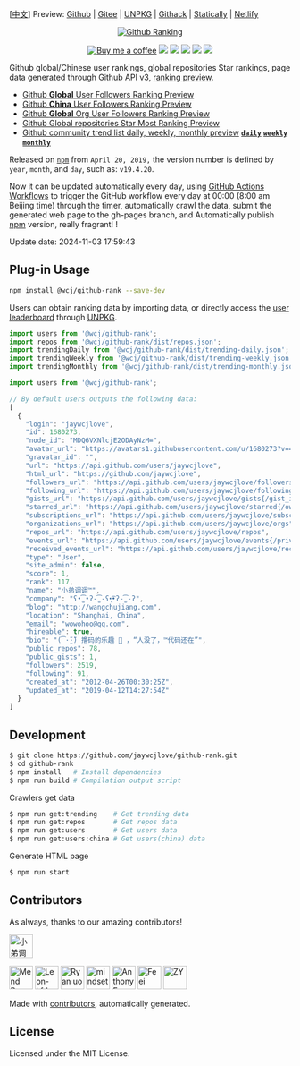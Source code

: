 [[中文](./README-zh.md)] Preview: [Github](http://jaywcjlove.github.io/github-rank/) | [Gitee](http://jaywcjlove.gitee.io/github-rank) | [UNPKG](https://unpkg.com/@wcj/github-rank/web/index.html) | [Githack](https://raw.githack.com/jaywcjlove/github-rank/gh-pages/index.html) | [Statically](https://cdn.statically.io/gh/jaywcjlove/github-rank/gh-pages/index.html) | [Netlify](https://githubrank.netlify.app/)

<p align="center">
  <a href="https://jaywcjlove.github.io/github-rank">
    <img alt="Github Ranking" src="https://user-images.githubusercontent.com/1680273/204141518-e34799bd-9074-4bf9-9b4e-f3efe6d8051e.png">
  </a>
</p>

<p align="center">
  <a href="https://jaywcjlove.github.io/#/sponsor"><img alt="Buy me a coffee" src="https://img.shields.io/badge/Buy%20me%20a%20coffee-048754?logo=buymeacoffee"></a>
  <a href="https://github.com/jaywcjlove/github-rank/actions/workflows/ci3.yml"><img src="https://github.com/jaywcjlove/github-rank/actions/workflows/ci3.yml/badge.svg"></a>
  <a href="https://github.com/jaywcjlove/github-rank/issues"><img src="https://badgen.net/github/issues/jaywcjlove/github-rank"></a>
  <a href="https://github.com/jaywcjlove/github-rank/forks"><img src="https://badgen.net/github/forks/jaywcjlove/github-rank"></a>
  <a href="https://github.com/jaywcjlove/github-rank/stargazers"><img src="https://badgen.net/github/stars/jaywcjlove/github-rank"></a>
  <a href="https://www.npmjs.com/package/@wcj/github-rank"><img src="https://img.shields.io/npm/v/@wcj/github-rank.svg"></a>
</p>

Github global/Chinese user rankings, global repositories Star rankings, page data generated through Github API v3, [ranking preview](http://jaywcjlove.github.io/github-rank/).

- [Github **Global** User Followers Ranking Preview](http://jaywcjlove.github.io/github-rank/)
- [Github **China** User Followers Ranking Preview](http://jaywcjlove.github.io/github-rank/users.china.html)
- [Github **Global** Org User Followers Ranking Preview](http://jaywcjlove.github.io/github-rank/org.html)
- [Github Global repositories Star Most Ranking Preview](http://jaywcjlove.github.io/github-rank/repos.html)
- [Github community trend list daily, weekly, monthly preview](http://jaywcjlove.github.io/github-rank/trending.html) [**`daily`**](http://jaywcjlove.github.io/github-rank/trending.html) [**`weekly`**](http://jaywcjlove.github.io/github-rank/trending-weekly.html) [**`monthly`**](http://jaywcjlove.github.io/github-rank/trending-monthly.html)

Released on [`npm`](https://www.npmjs.com/package/@wcj/github-rank) from `April 20, 2019,` the version number is defined by `year`, `month`, and `day`, such as: `v19.4.20`.

Now it can be updated automatically every day, using [GitHub Actions Workflows](https://github.com/actions/starter-workflows) to trigger the GitHub workflow every day at 00:00 (8:00 am Beijing time) through the timer, automatically crawl the data, submit the generated web page to the gh-pages branch, and Automatically publish [npm](https://www.npmjs.com/package/@wcj/github-rank) version, really fragrant! !

Update date: <!--GAMFC-->2024-11-03 17:59:43<!--GAMFC-END-->

## Plug-in Usage

```bash
npm install @wcj/github-rank --save-dev
```

Users can obtain ranking data by importing data, or directly access the [user leaderboard](https://unpkg.com/@wcj/github-rank/web/index.html) through [UNPKG](https://unpkg.com/@wcj/github-rank/dist/users.json).

```js
import users from '@wcj/github-rank';
import repos from '@wcj/github-rank/dist/repos.json';
import trendingDaily from '@wcj/github-rank/dist/trending-daily.json';
import trendingWeekly from '@wcj/github-rank/dist/trending-weekly.json';
import trendingMonthly from '@wcj/github-rank/dist/trending-monthly.json';
```

```js
import users from '@wcj/github-rank';

// By default users outputs the following data:
[
  {
    "login": "jaywcjlove",
    "id": 1680273,
    "node_id": "MDQ6VXNlcjE2ODAyNzM=",
    "avatar_url": "https://avatars1.githubusercontent.com/u/1680273?v=4",
    "gravatar_id": "",
    "url": "https://api.github.com/users/jaywcjlove",
    "html_url": "https://github.com/jaywcjlove",
    "followers_url": "https://api.github.com/users/jaywcjlove/followers",
    "following_url": "https://api.github.com/users/jaywcjlove/following{/other_user}",
    "gists_url": "https://api.github.com/users/jaywcjlove/gists{/gist_id}",
    "starred_url": "https://api.github.com/users/jaywcjlove/starred{/owner}{/repo}",
    "subscriptions_url": "https://api.github.com/users/jaywcjlove/subscriptions",
    "organizations_url": "https://api.github.com/users/jaywcjlove/orgs",
    "repos_url": "https://api.github.com/users/jaywcjlove/repos",
    "events_url": "https://api.github.com/users/jaywcjlove/events{/privacy}",
    "received_events_url": "https://api.github.com/users/jaywcjlove/received_events",
    "type": "User",
    "site_admin": false,
    "score": 1,
    "rank": 117,
    "name": "小弟调调™",
    "company": "ʕ•̫͡•ʔ-̫͡-ʕ•͓͡•ʔ-̫͡-ʔ",
    "blog": "http://wangchujiang.com",
    "location": "Shanghai, China",
    "email": "wowohoo@qq.com",
    "hireable": true,
    "bio": "(͡·̮̃·̃) 撸码的乐趣 💯 ，“人没了，™代码还在”",
    "public_repos": 78,
    "public_gists": 1,
    "followers": 2519,
    "following": 91,
    "created_at": "2012-04-26T00:30:25Z",
    "updated_at": "2019-04-12T14:27:54Z"
  }
]
```

## Development

```bash
$ git clone https://github.com/jaywcjlove/github-rank.git
$ cd github-rank
$ npm install   # Install dependencies
$ npm run build # Compilation output script
```

Crawlers get data

```bash
$ npm run get:trending    # Get trending data
$ npm run get:repos       # Get repos data
$ npm run get:users       # Get users data
$ npm run get:users:china # Get users(china) data
```

Generate HTML page

```bash
$ npm run start
```

## Contributors

As always, thanks to our amazing contributors!

<!--AUTO_GENERATED_PLEASE_DONT_DELETE_IT--><a href="https://github.com/jaywcjlove" title="小弟调调"><img src="https://avatars.githubusercontent.com/u/1680273?v=4" width="42;" alt="小弟调调"/></a>
<a href="https://github.com/renovate-bot" title="Mend Renovate"><img src="https://avatars.githubusercontent.com/u/25180681?v=4" width="42;" alt="Mend Renovate"/></a>
<a href="https://github.com/leon-kfd" title="Leon-kfd"><img src="https://avatars.githubusercontent.com/u/30256102?v=4" width="42;" alt="Leon-kfd"/></a>
<a href="https://github.com/ryanuo" title="Ryan uo"><img src="https://avatars.githubusercontent.com/u/66169324?v=4" width="42;" alt="Ryan uo"/></a>
<a href="https://github.com/372798735" title="mindsets"><img src="https://avatars.githubusercontent.com/u/52733319?v=4" width="42;" alt="mindsets"/></a>
<a href="https://github.com/antfu" title="Anthony Fu"><img src="https://avatars.githubusercontent.com/u/11247099?v=4" width="42;" alt="Anthony Fu"/></a>
<a href="https://github.com/FeeiCN" title="Feei"><img src="https://avatars.githubusercontent.com/u/1611552?v=4" width="42;" alt="Feei"/></a>
<a href="https://github.com/zhenyong" title="ZY"><img src="https://avatars.githubusercontent.com/u/4012276?v=4" width="42;" alt="ZY"/></a><!--AUTO_GENERATED_PLEASE_DONT_DELETE_IT-END-->

Made with [contributors](https://github.com/jaywcjlove/github-action-contributors), automatically generated.

## License

Licensed under the MIT License.

